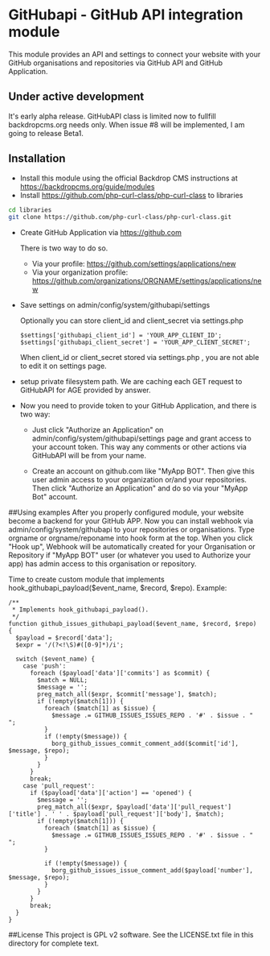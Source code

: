 # GitHubapi - GitHub API integration module
This module provides an API and settings to connect your website with your GitHub organisations and repositories via GitHub API and GitHub Application.

## Under active development
It's early alpha release. GitHubAPI class is limited now to fullfill backdropcms.org needs only.
When issue #8 will be implemented, I am going to release Beta1.


## Installation
  - Install this module using the official Backdrop CMS instructions at
  https://backdropcms.org/guide/modules
  - Install https://github.com/php-curl-class/php-curl-class to libraries

  ```bash
  cd libraries
  git clone https://github.com/php-curl-class/php-curl-class.git
  ```
  - Create GitHub Application via https://github.com

    There is two way to do so.
    - Via your profile: https://github.com/settings/applications/new
    - Via your organization profile: https://github.com/organizations/ORGNAME/settings/applications/new

  - Save settings on admin/config/system/githubapi/settings

    Optionally you can store client_id and client_secret via settings.php
    ```
    $settings['githubapi_client_id'] = 'YOUR_APP_CLIENT_ID';
    $settings['githubapi_client_secret'] = 'YOUR_APP_CLIENT_SECRET';
    ```
    When client_id or client_secret stored via settings.php , you are not able to edit it on settings page.

  - setup private filesystem path. We are caching each GET request to GitHubAPI for AGE provided by answer.

  - Now you need to provide token to your GitHub Application, and there is two way:
    - Just click "Authorize an Application" on admin/config/system/githubapi/settings page and grant access to your account token.
    This way any comments or other actions via GitHubAPI will be from your name.

    - Create an account on github.com like "MyApp BOT". Then give this user admin access to your organization or/and your repositories. Then click "Authorize an Application" and do so via your "MyApp Bot" account.

##Using examples
After you properly configured module, your website become a backend for your GitHub APP. Now you can install webhook via admin/config/system/githubapi to your repositories or organisations.
Type orgname or orgname/reponame into hook form at the top.
When you click "Hook up", Webhook will be automatically created for your Organisation or Repository if "MyApp BOT" user (or whatever you used to Authorize your app) has admin access to this organisation or repository.

Time to create custom module that implements hook_githubapi_payload($event_name, $record, $repo). Example:

```
/**
 * Implements hook_githubapi_payload().
 */
function github_issues_githubapi_payload($event_name, $record, $repo) {
  $payload = $record['data'];
  $expr = '/(?<!\S)#([0-9]*)/i';

  switch ($event_name) {
    case 'push':
      foreach ($payload['data']['commits'] as $commit) {
        $match = NULL;
        $message = '';
        preg_match_all($expr, $commit['message'], $match);
        if (!empty($match[1])) {
          foreach ($match[1] as $issue) {
            $message .= GITHUB_ISSUES_ISSUES_REPO . '#' . $issue . " ";
          }
          if (!empty($message)) {
            borg_github_issues_commit_comment_add($commit['id'], $message, $repo);
          }
        }
      }
      break;
    case 'pull_request':
      if ($payload['data']['action'] == 'opened') {
        $message = '';
        preg_match_all($expr, $payload['data']['pull_request']['title'] . ' ' . $payload['pull_request']['body'], $match);
        if (!empty($match[1])) {
          foreach ($match[1] as $issue) {
            $message .= GITHUB_ISSUES_ISSUES_REPO . '#' . $issue . " ";
          }

          if (!empty($message)) {
            borg_github_issues_issue_comment_add($payload['number'], $message, $repo);
          }
        }
      }
      break;
  }
}
```


##License
This project is GPL v2 software. See the LICENSE.txt file in this directory for
complete text.
